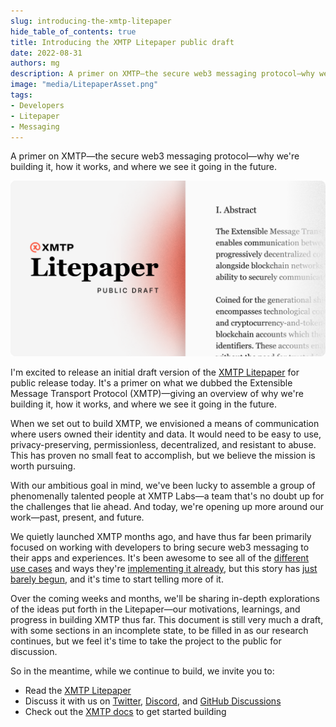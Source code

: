 ```yaml
---
slug: introducing-the-xmtp-litepaper
hide_table_of_contents: true
title: Introducing the XMTP Litepaper public draft
date: 2022-08-31
authors: mg
description: A primer on XMTP—the secure web3 messaging protocol—why we're building it, how it works, and where we see it going in the future.
image: "media/LitepaperAsset.png"
tags:
- Developers
- Litepaper
- Messaging
---
```


A primer on XMTP—the secure web3 messaging protocol—why we're building it, how it works, and where we see it going in the future.

![](media/LitepaperAsset.png)

<!--truncate-->

I'm excited to release an initial draft version of the [XMTP Litepaper](https://github.com/xmtp/litepaper#readme) for public release today. It's a primer on what we dubbed the Extensible Message Transport Protocol (XMTP)—giving an overview of why we're building it, how it works, and where we see it going in the future.

When we set out to build XMTP, we envisioned a means of communication where users owned their identity and data. It would need to be easy to use, privacy-preserving, permissionless, decentralized, and resistant to abuse. This has proven no small feat to accomplish, but we believe the mission is worth pursuing.

With our ambitious goal in mind, we've been lucky to assemble a group of phenomenally talented people at XMTP Labs—a team that's no doubt up for the challenges that lie ahead. And today, we're opening up more around our work—past, present, and future.

We quietly launched XMTP months ago, and have thus far been primarily focused on working with developers to bring secure web3 messaging to their apps and experiences. It's been awesome to see all of the [different use cases](https://blog.xmtp.com/hack-fs-award-wrap/) and ways they're [implementing it already](https://blog.xmtp.com/project-spotlight-relay-receiver/), but this story has [just barely begun](https://blog.xmtp.com/truths-not-spoofs/), and it's time to start telling more of it.

Over the coming weeks and months, we'll be sharing in-depth explorations of the ideas put forth in the Litepaper—our motivations, learnings, and progress in building XMTP thus far. This document is still very much a draft, with some sections in an incomplete state, to be filled in as our research continues, but we feel it's time to take the project to the public for discussion.

So in the meantime, while we continue to build, we invite you to:

* Read the [XMTP Litepaper](https://github.com/xmtp/litepaper)
* Discuss it with us on [Twitter](https://twitter.com/xmtp_), [Discord](https://discord.gg/xmtp), and [GitHub Discussions](https://github.com/orgs/xmtp/discussions)
* Check out the [XMTP docs](/docs/dev-concepts/introduction) to get started building
